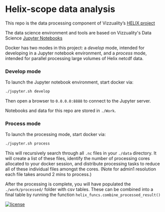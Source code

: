 # Helix-scope data analysis

This repo is the data processing component of Vizzuality’s [HELIX project](https://github.com/Vizzuality/helix-scope)

The data science environment and tools are based on Vizzuality's Data Science [Jupyter Notebooks](https://github.com/Vizzuality/data_sci_tutorials)

Docker has two modes in this project: a *develop* mode, intended for developing in a Jupyter notebook environment, and a *process* mode, intended for parallel processing large volumes of Helix netcdf data.

### Develop mode
To launch the Jupyter notebook environment, start docker via:
```bash
./jupyter.sh develop
```
Then open a browser to `0.0.0.0:8888` to connect to the Jupyter server.

Notebooks and data for this repo are stored in `./Work`.

### Process mode
To launch the processing mode, start docker via:
```bash
./jupyter.sh process
```
This will recursively search through all `.nc` files in your `./data` directory. It will create a list of these files, identify the number of processing cores allocated to your docker session, and distribute processing tasks to reduce all of these individual files amongst the cores. (Note for admin1 resolution each file takes around 2 mins to process.)

After the processing is complete, you will have populated the `./work/processed/` folder with csv tables. These can be combined into a final table by running the function `helix_funcs.combine_processed_result()`

[![license](https://img.shields.io/github/license/mashape/apistatus.svg)](https://github.com/Vizzuality/sql2gee/blob/develop/LICENSE)
